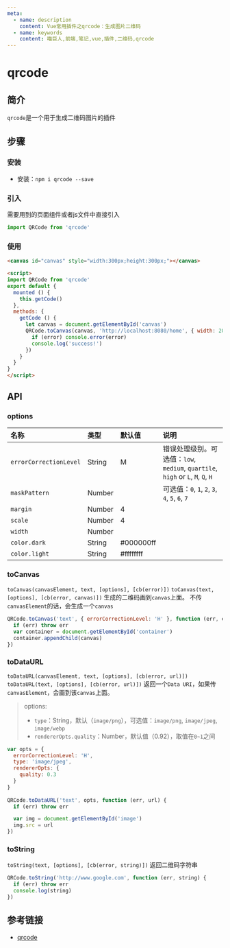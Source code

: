 ```yaml
---
meta:
  - name: description
    content: Vue常用插件之qrcode：生成图片二维码
  - name: keywords
    content: 喵巨人,前端,笔记,vue,插件,二维码,qrcode
---
```


# qrcode

## 简介
`qrcode`是一个用于生成二维码图片的插件

## 步骤
### 安装
- 安装：`npm i qrcode --save`

### 引入
需要用到的页面组件或者js文件中直接引入

```javascript
import QRCode from 'qrcode'
```

### 使用

```html
<canvas id="canvas" style="width:300px;height:300px;"></canvas>

<script>
import QRCode from 'qrcode'
export default {
  mounted () {
    this.getCode()
  },
  methods: {
    getCode () {
      let canvas = document.getElementById('canvas')
      QRCode.toCanvas(canvas, 'http://localhost:8080/home', { width: 200 }, function (error) {
        if (error) console.error(error)
        console.log('success!')
      })
    }
  }
}
</script>
```

## API
### options

| 名称 | 类型 | 默认值 | 说明 |
| :-- | :-- | :-- | :-- |
| `errorCorrectionLevel` | String | M | 错误处理级别。可选值：`low`, `medium`, `quartile`, `high` or `L`, `M`, `Q`, `H` |
| `maskPattern` | Number | | 可选值：`0`, `1`, `2`, `3`, `4`, `5`, `6`, `7` |
| `margin` | Number | 4 | |
| `scale` | Number | 4 | |
| `width` | Number | | |
| `color.dark` | String | #000000ff | |
| `color.light` | String | #ffffffff | |

### toCanvas
`toCanvas(canvasElement, text, [options], [cb(error)])`
`toCanvas(text, [options], [cb(error, canvas)])`
生成的二维码画到`canvas`上面。
不传`canvasElement`的话，会生成一个`canvas`

```javascript
QRCode.toCanvas('text', { errorCorrectionLevel: 'H' }, function (err, canvas) {
  if (err) throw err
  var container = document.getElementById('container')
  container.appendChild(canvas)
})
```

### toDataURL
`toDataURL(canvasElement, text, [options], [cb(error, url)])`
`toDataURL(text, [options], [cb(error, url)])`
返回一个`Data URI`，如果传`canvasElement`，会画到该`canvas`上面。

> options:
>- `type`：String，默认（`image/png`），可选值：`image/png`, `image/jpeg`, `image/webp`
>- `rendererOpts.quality`：Number，默认值（0.92），取值在`0~1`之间

```javascript
var opts = {
  errorCorrectionLevel: 'H',
  type: 'image/jpeg',
  rendererOpts: {
    quality: 0.3
  }
}
 
QRCode.toDataURL('text', opts, function (err, url) {
  if (err) throw err

  var img = document.getElementById('image')
  img.src = url
})
```

### toString
`toString(text, [options], [cb(error, string)])`
返回二维码字符串

```javascript
QRCode.toString('http://www.google.com', function (err, string) {
  if (err) throw err
  console.log(string)
})
```

## 参考链接
- [qrcode](https://www.npmjs.com/package/qrcode)
